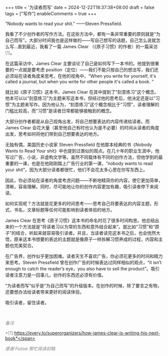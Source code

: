 +++
title = '为读者而写'
date = 2024-12-22T18:37:38+08:00
draft = false
tags = ["写作"]
enableComments = true
+++

"Nobody wants to read your shit." ——Steven Pressfield.

我看了不少创作者的写作方法。在这些方法中，都有一条非常重要的原则就是“为自己而写”。大部分时间我也是这样做的——写自己想写的话题，自己怎么说就怎么写...直到最近，我看了一篇 James Clear （《原子习惯》的作者）的一篇采访<span style="color:#808080;">[1]</span>。

在这篇采访中，James Clear 主要谈论了自己是如何写下一本书的。他提到很重要的一点就是要考虑 position（定位）——我们不能只按自己的想法写，我们还必须站在读者角度来思考。在他的视角中，“When you write for yourself, it's called a journal, but when you write for other people it's called a book. ”

就比如《原子习惯》这本书，James Clear 在其中提到了“刻意练习”这个概念。他本可以以“刻意练习”为主题来写这本书，但经过他的思考后，他决定还是以“习惯”为主题来写作。因为他认为，“刻意练习”这个概念相比于“习惯”，读者理解的门槛比较高，而“习惯”是读者日常都能够接触到的概念。

大部分创作者都是从自己视角出发，将自己想要表达的内容传递给读者。而 James Clear 会花大量（甚至他自己有时也认为是不必要）的时间从读者的角度出发，思考如何将他们带到自己想要表达的地方。

无独有偶，美国历史小说家 Steven Pressfield 在他那本经典的书《Nobody Wants to Read Your shit》中也提到过类似的观点。在几十年的职业生涯中，他写过广告，小说，非虚构文学等。虽然不同载体有不同的创作方法，但他学到的最重要的一课，也是在他刚刚踏上广告行业的第一课，“nobody wants to read your shit”。因为大部分读者都很忙，他们不会花太多心思在你写东西上。

因此，你必须站在读者的角度考虑问题——不断地精简你的内容，使它更加简单，清晰，容易理解。同时，尽可能地让你的创作内容更加有趣，吸引读者停下来阅读。

如何实现呢？方法就是花更多的时间思考——思考自己将要表达的内容主题，形式，书名，文章标题等任何可能影响到读者体验的地方。

James Clear 在思考《原子习惯》这本书的命名时花了很多时间构思。他总结出来的一个方法就是“将读者习以为常的东西和意外结合起来”。就比如“习惯”和“原子”的结合，听起来就容易吸引读者。并且，当读者读完这本书之后，也会恍然大悟，原来这本书想要的表达的主题就是像原子一样拆解习惯养成的过程，内容和主题也完美契合。

在广告界，创作似乎更加困难。读者天生不喜欢广告，你必须花更多的时间和精力来思考。Steven Pressfield 曾在创作广告的时候表达过同样相似的观点，“it isn’t enough to catch the reader’s eye，you also have to sell the product”。吸引读者注意力是一回事儿，创作的东西还必须有价值。

“为读者而写”似乎是“为自己而写”的升级版本。在创作的时候，除了要言之有物，还要想办法给读者带来更好的阅读体验。

吸引读者，留住读者。



<br>

<span style="color:#808080;">*备注*</span>

<span style="color:#808080;">*[1]:https://every.to/superorganizers/how-james-clear-is-writing-his-next-book*</span>

<span style="color:#808080;">*感谢 Feiioa 帮忙阅读初稿*</span>